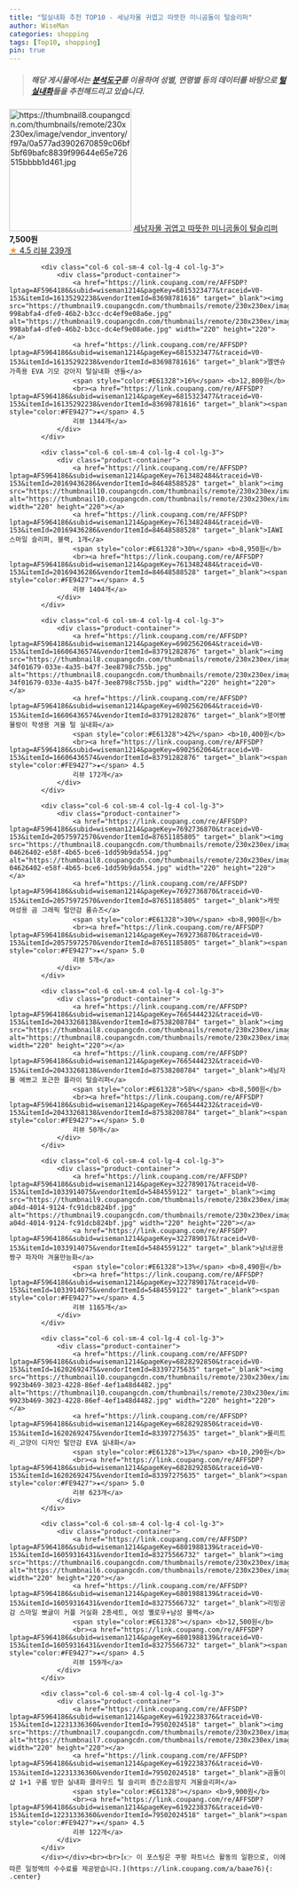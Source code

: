 ```yaml
---
title: "털실내화 추천 TOP10 - 세남자몰 귀엽고 따뜻한 미니곰돌이 털슬리퍼"
author: WiseMan
categories: shopping
tags: [Top10, shopping]
pin: true
---
```


> ##### 해당 게시물에서는 [**분석도구**](https://itemscout.io/)를 이용하여 **성별**, **연령별** 등의 데이터를 바탕으로 [**털실내화**](https://link.coupang.com/a/baae76)들을 추천해드리고 있습니다.
<div class="container"><div class="row">
            <div class="col-6 col-sm-4 col-lg-4 col-lg-3">
                <div class="product-container">
                    <a href="https://link.coupang.com/re/AFFSDP?lptag=AF5964186&subid=wiseman1214&pageKey=7584419879&traceid=V0-153&itemId=20027656086&vendorItemId=87186452895" target="_blank"><img src="https://thumbnail8.coupangcdn.com/thumbnails/remote/230x230ex/image/vendor_inventory/f97a/0a577ad3902670859c06bf5bf69bafc8839f99644e65e726515bbbb1d461.jpg" alt="https://thumbnail8.coupangcdn.com/thumbnails/remote/230x230ex/image/vendor_inventory/f97a/0a577ad3902670859c06bf5bf69bafc8839f99644e65e726515bbbb1d461.jpg" width="220" height="220"></a>
                    <a href="https://link.coupang.com/re/AFFSDP?lptag=AF5964186&subid=wiseman1214&pageKey=7584419879&traceid=V0-153&itemId=20027656086&vendorItemId=87186452895" target="_blank">세남자몰 귀엽고 따뜻한 미니곰돌이 털슬리퍼</a>
                    <span style="color:#E61328"></span> <b>7,500원</b>
                    <br><a href="https://link.coupang.com/re/AFFSDP?lptag=AF5964186&subid=wiseman1214&pageKey=7584419879&traceid=V0-153&itemId=20027656086&vendorItemId=87186452895" target="_blank"><span style="color:#FE9427">★</span> 4.5
                    리뷰 239개</a>
                </div>
            </div>
            
            <div class="col-6 col-sm-4 col-lg-4 col-lg-3">
                <div class="product-container">
                    <a href="https://link.coupang.com/re/AFFSDP?lptag=AF5964186&subid=wiseman1214&pageKey=6815323477&traceid=V0-153&itemId=16135292238&vendorItemId=83698781616" target="_blank"><img src="https://thumbnail9.coupangcdn.com/thumbnails/remote/230x230ex/image/retail/images/566154816258267-998abfa4-dfe0-46b2-b3cc-dc4ef9e08a6e.jpg" alt="https://thumbnail9.coupangcdn.com/thumbnails/remote/230x230ex/image/retail/images/566154816258267-998abfa4-dfe0-46b2-b3cc-dc4ef9e08a6e.jpg" width="220" height="220"></a>
                    <a href="https://link.coupang.com/re/AFFSDP?lptag=AF5964186&subid=wiseman1214&pageKey=6815323477&traceid=V0-153&itemId=16135292238&vendorItemId=83698781616" target="_blank">멜앤슈 가족용 EVA 기모 강아지 털실내화 샌들</a>
                    <span style="color:#E61328">16%</span> <b>12,800원</b>
                    <br><a href="https://link.coupang.com/re/AFFSDP?lptag=AF5964186&subid=wiseman1214&pageKey=6815323477&traceid=V0-153&itemId=16135292238&vendorItemId=83698781616" target="_blank"><span style="color:#FE9427">★</span> 4.5
                    리뷰 1344개</a>
                </div>
            </div>
            
            <div class="col-6 col-sm-4 col-lg-4 col-lg-3">
                <div class="product-container">
                    <a href="https://link.coupang.com/re/AFFSDP?lptag=AF5964186&subid=wiseman1214&pageKey=7613482484&traceid=V0-153&itemId=20169436286&vendorItemId=84648588528" target="_blank"><img src="https://thumbnail10.coupangcdn.com/thumbnails/remote/230x230ex/image/vendor_inventory/0622/6f45879014f43f59d110259e07f0fdced3cf64d53b461d56fa17f525fb1b.png" alt="https://thumbnail10.coupangcdn.com/thumbnails/remote/230x230ex/image/vendor_inventory/0622/6f45879014f43f59d110259e07f0fdced3cf64d53b461d56fa17f525fb1b.png" width="220" height="220"></a>
                    <a href="https://link.coupang.com/re/AFFSDP?lptag=AF5964186&subid=wiseman1214&pageKey=7613482484&traceid=V0-153&itemId=20169436286&vendorItemId=84648588528" target="_blank">IAWI 스마일 슬리퍼, 블랙, 1개</a>
                    <span style="color:#E61328">30%</span> <b>8,950원</b>
                    <br><a href="https://link.coupang.com/re/AFFSDP?lptag=AF5964186&subid=wiseman1214&pageKey=7613482484&traceid=V0-153&itemId=20169436286&vendorItemId=84648588528" target="_blank"><span style="color:#FE9427">★</span> 4.5
                    리뷰 1404개</a>
                </div>
            </div>
            
            <div class="col-6 col-sm-4 col-lg-4 col-lg-3">
                <div class="product-container">
                    <a href="https://link.coupang.com/re/AFFSDP?lptag=AF5964186&subid=wiseman1214&pageKey=6902562064&traceid=V0-153&itemId=16606436574&vendorItemId=83791282876" target="_blank"><img src="https://thumbnail8.coupangcdn.com/thumbnails/remote/230x230ex/image/retail/images/2977234909536859-34f01679-033e-4a35-b47f-3ee8798c755b.jpg" alt="https://thumbnail8.coupangcdn.com/thumbnails/remote/230x230ex/image/retail/images/2977234909536859-34f01679-033e-4a35-b47f-3ee8798c755b.jpg" width="220" height="220"></a>
                    <a href="https://link.coupang.com/re/AFFSDP?lptag=AF5964186&subid=wiseman1214&pageKey=6902562064&traceid=V0-153&itemId=16606436574&vendorItemId=83791282876" target="_blank">붕어빵 몰랑이 학생용 겨울 털 실내화</a>
                    <span style="color:#E61328">42%</span> <b>10,400원</b>
                    <br><a href="https://link.coupang.com/re/AFFSDP?lptag=AF5964186&subid=wiseman1214&pageKey=6902562064&traceid=V0-153&itemId=16606436574&vendorItemId=83791282876" target="_blank"><span style="color:#FE9427">★</span> 4.5
                    리뷰 172개</a>
                </div>
            </div>
            
            <div class="col-6 col-sm-4 col-lg-4 col-lg-3">
                <div class="product-container">
                    <a href="https://link.coupang.com/re/AFFSDP?lptag=AF5964186&subid=wiseman1214&pageKey=7692736870&traceid=V0-153&itemId=20575972570&vendorItemId=87651185805" target="_blank"><img src="https://thumbnail8.coupangcdn.com/thumbnails/remote/230x230ex/image/retail/images/607883099644993-04626402-e58f-4b65-bce6-1dd59b9da554.jpg" alt="https://thumbnail8.coupangcdn.com/thumbnails/remote/230x230ex/image/retail/images/607883099644993-04626402-e58f-4b65-bce6-1dd59b9da554.jpg" width="220" height="220"></a>
                    <a href="https://link.coupang.com/re/AFFSDP?lptag=AF5964186&subid=wiseman1214&pageKey=7692736870&traceid=V0-153&itemId=20575972570&vendorItemId=87651185805" target="_blank">캐럿 여성용 곰 그래픽 털안감 룸슈즈</a>
                    <span style="color:#E61328">30%</span> <b>8,900원</b>
                    <br><a href="https://link.coupang.com/re/AFFSDP?lptag=AF5964186&subid=wiseman1214&pageKey=7692736870&traceid=V0-153&itemId=20575972570&vendorItemId=87651185805" target="_blank"><span style="color:#FE9427">★</span> 5.0
                    리뷰 5개</a>
                </div>
            </div>
            
            <div class="col-6 col-sm-4 col-lg-4 col-lg-3">
                <div class="product-container">
                    <a href="https://link.coupang.com/re/AFFSDP?lptag=AF5964186&subid=wiseman1214&pageKey=7665444232&traceid=V0-153&itemId=20433268138&vendorItemId=87538208784" target="_blank"><img src="https://thumbnail8.coupangcdn.com/thumbnails/remote/230x230ex/image/vendor_inventory/cc8c/a84c9966c3bf9c3272590e304acd638ee7d0bd7563c70d9f3d796e067ffa.jpg" alt="https://thumbnail8.coupangcdn.com/thumbnails/remote/230x230ex/image/vendor_inventory/cc8c/a84c9966c3bf9c3272590e304acd638ee7d0bd7563c70d9f3d796e067ffa.jpg" width="220" height="220"></a>
                    <a href="https://link.coupang.com/re/AFFSDP?lptag=AF5964186&subid=wiseman1214&pageKey=7665444232&traceid=V0-153&itemId=20433268138&vendorItemId=87538208784" target="_blank">세남자몰 예쁘고 포근한 플라이 털슬리퍼</a>
                    <span style="color:#E61328">58%</span> <b>8,500원</b>
                    <br><a href="https://link.coupang.com/re/AFFSDP?lptag=AF5964186&subid=wiseman1214&pageKey=7665444232&traceid=V0-153&itemId=20433268138&vendorItemId=87538208784" target="_blank"><span style="color:#FE9427">★</span> 5.0
                    리뷰 50개</a>
                </div>
            </div>
            
            <div class="col-6 col-sm-4 col-lg-4 col-lg-3">
                <div class="product-container">
                    <a href="https://link.coupang.com/re/AFFSDP?lptag=AF5964186&subid=wiseman1214&pageKey=322789017&traceid=V0-153&itemId=1033914075&vendorItemId=5484559122" target="_blank"><img src="https://thumbnail9.coupangcdn.com/thumbnails/remote/230x230ex/image/retail/images/2019/10/16/16/4/03ddc813-a04d-4014-9124-fc91dcb824bf.jpg" alt="https://thumbnail9.coupangcdn.com/thumbnails/remote/230x230ex/image/retail/images/2019/10/16/16/4/03ddc813-a04d-4014-9124-fc91dcb824bf.jpg" width="220" height="220"></a>
                    <a href="https://link.coupang.com/re/AFFSDP?lptag=AF5964186&subid=wiseman1214&pageKey=322789017&traceid=V0-153&itemId=1033914075&vendorItemId=5484559122" target="_blank">남녀공용 짱구 파자마 겨울만능화</a>
                    <span style="color:#E61328">13%</span> <b>8,490원</b>
                    <br><a href="https://link.coupang.com/re/AFFSDP?lptag=AF5964186&subid=wiseman1214&pageKey=322789017&traceid=V0-153&itemId=1033914075&vendorItemId=5484559122" target="_blank"><span style="color:#FE9427">★</span> 4.5
                    리뷰 1165개</a>
                </div>
            </div>
            
            <div class="col-6 col-sm-4 col-lg-4 col-lg-3">
                <div class="product-container">
                    <a href="https://link.coupang.com/re/AFFSDP?lptag=AF5964186&subid=wiseman1214&pageKey=6828292850&traceid=V0-153&itemId=16202692475&vendorItemId=83397275635" target="_blank"><img src="https://thumbnail10.coupangcdn.com/thumbnails/remote/230x230ex/image/retail/images/1838847014210999-9923b469-3023-4228-86ef-4ef1a48d4482.jpg" alt="https://thumbnail10.coupangcdn.com/thumbnails/remote/230x230ex/image/retail/images/1838847014210999-9923b469-3023-4228-86ef-4ef1a48d4482.jpg" width="220" height="220"></a>
                    <a href="https://link.coupang.com/re/AFFSDP?lptag=AF5964186&subid=wiseman1214&pageKey=6828292850&traceid=V0-153&itemId=16202692475&vendorItemId=83397275635" target="_blank">롤리트리_고양이 디자인 털안감 EVA 실내화</a>
                    <span style="color:#E61328">13%</span> <b>10,290원</b>
                    <br><a href="https://link.coupang.com/re/AFFSDP?lptag=AF5964186&subid=wiseman1214&pageKey=6828292850&traceid=V0-153&itemId=16202692475&vendorItemId=83397275635" target="_blank"><span style="color:#FE9427">★</span> 5.0
                    리뷰 623개</a>
                </div>
            </div>
            
            <div class="col-6 col-sm-4 col-lg-4 col-lg-3">
                <div class="product-container">
                    <a href="https://link.coupang.com/re/AFFSDP?lptag=AF5964186&subid=wiseman1214&pageKey=6801988139&traceid=V0-153&itemId=16059316431&vendorItemId=83275566732" target="_blank"><img src="https://thumbnail6.coupangcdn.com/thumbnails/remote/230x230ex/image/vendor_inventory/12a8/8142cc0fe9fb7a8750ca1359f7800f993ca9ec1862bc3b3fcc0a5f68ecd0.jpg" alt="https://thumbnail6.coupangcdn.com/thumbnails/remote/230x230ex/image/vendor_inventory/12a8/8142cc0fe9fb7a8750ca1359f7800f993ca9ec1862bc3b3fcc0a5f68ecd0.jpg" width="220" height="220"></a>
                    <a href="https://link.coupang.com/re/AFFSDP?lptag=AF5964186&subid=wiseman1214&pageKey=6801988139&traceid=V0-153&itemId=16059316431&vendorItemId=83275566732" target="_blank">리빙공감 스마일 뽀글이 커플 거실화 2종세트, 여성 옐로우+남성 블랙</a>
                    <span style="color:#E61328"></span> <b>12,500원</b>
                    <br><a href="https://link.coupang.com/re/AFFSDP?lptag=AF5964186&subid=wiseman1214&pageKey=6801988139&traceid=V0-153&itemId=16059316431&vendorItemId=83275566732" target="_blank"><span style="color:#FE9427">★</span> 4.5
                    리뷰 159개</a>
                </div>
            </div>
            
            <div class="col-6 col-sm-4 col-lg-4 col-lg-3">
                <div class="product-container">
                    <a href="https://link.coupang.com/re/AFFSDP?lptag=AF5964186&subid=wiseman1214&pageKey=6192238376&traceid=V0-153&itemId=12231336360&vendorItemId=79502024518" target="_blank"><img src="https://thumbnail7.coupangcdn.com/thumbnails/remote/230x230ex/image/vendor_inventory/71d4/c44a4f866248ccdb5a2f87bd9f30c700299167a4fe806bc33b073e2bf1e4.jpg" alt="https://thumbnail7.coupangcdn.com/thumbnails/remote/230x230ex/image/vendor_inventory/71d4/c44a4f866248ccdb5a2f87bd9f30c700299167a4fe806bc33b073e2bf1e4.jpg" width="220" height="220"></a>
                    <a href="https://link.coupang.com/re/AFFSDP?lptag=AF5964186&subid=wiseman1214&pageKey=6192238376&traceid=V0-153&itemId=12231336360&vendorItemId=79502024518" target="_blank">곰돌이샵 1+1 구름 방한 실내화 클라우드 털 슬리퍼 층간소음방지 겨울슬리퍼</a>
                    <span style="color:#E61328"></span> <b>9,900원</b>
                    <br><a href="https://link.coupang.com/re/AFFSDP?lptag=AF5964186&subid=wiseman1214&pageKey=6192238376&traceid=V0-153&itemId=12231336360&vendorItemId=79502024518" target="_blank"><span style="color:#FE9427">★</span> 4.5
                    리뷰 122개</a>
                </div>
            </div>
            </div></div><br><br>[👉 이 포스팅은 쿠팡 파트너스 활동의 일환으로, 이에 따른 일정액의 수수료를 제공받습니다.](https://link.coupang.com/a/baae76){: .center}